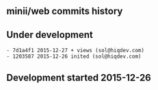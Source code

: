 minii/web commits history
-------------------------

## Under development

    - 7d1a4f1 2015-12-27 + views (sol@hiqdev.com)
    - 1203587 2015-12-26 inited (sol@hiqdev.com)

## Development started 2015-12-26

